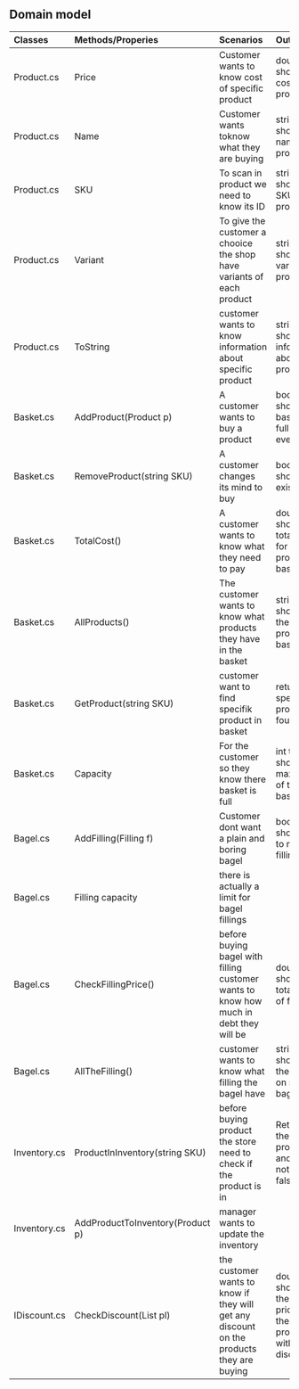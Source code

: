 ## Domain model


|Classes     			   |Methods/Properies                |Scenarios                                                                                 |Output                                                        |
|:-------------------------|:--------------------------------|:-----------------------------------------------------------------------------------------|:-------------------------------------------------------------|
|Product.cs                |Price                            |Customer wants to know cost of specific product                                           |double showing cost of product                                |
|Product.cs                |Name                             |Customer wants toknow what they are buying                                                |string showing name of product                                |
|Product.cs                |SKU                              |To scan in product we  need to know its ID                                                |string showing SKU of product                                 |
|Product.cs                |Variant                          |To give the customer a chooice the shop have variants of each product                     |string showing variant of product                             |
|Product.cs                |ToString                         |customer wants to know information about specific product                                 |string showing information about product                      |
|Basket.cs                 |AddProduct(Product p)            |A customer wants to buy a product                                                         |bool that shows if basket is full or if it even exists        |
|Basket.cs                 |RemoveProduct(string SKU)        |A customer changes its mind to buy                                                        |bool that shows if it existed                                 |
|Basket.cs                 |TotalCost()                      |A customer wants to know what they need to pay                                            |double that shows the total price for every product in basket |
|Basket.cs                 |AllProducts()                    |The customer wants to know what products they have in the basket                          |string that shows all the current products in basket          |
|Basket.cs                 |GetProduct(string SKU)           |customer want to find specifik product in basket                                          |returns the specifik product if found                         |
|Basket.cs                 |Capacity                         |For the customer so they know there basket is full                                        |int that shows the max items of the basket                    |
|Bagel.cs                  |AddFilling(Filling f)            |Customer dont want a plain and boring bagel                                               |bool that shows if its to much filling                        |
|Bagel.cs                  |Filling capacity                 |there is actually a limit for bagel fillings                                              |                                                              |
|Bagel.cs                  |CheckFillingPrice()              |before buying bagel with filling customer wants to know how much in debt they will be     |double showing total price of filling                         |
|Bagel.cs                  |AllTheFilling()                  |customer wants to know what filling the bagel have                                        |string showing all the filling on specific bagel              |
|Inventory.cs              |ProductInInventory(string SKU)   |before buying product the store need to check if the product is in                        |Returns the wanted product and true, if not exist false       |
|Inventory.cs              |AddProductToInventory(Product p) |manager wants to update the inventory                                                     |                                                              |
|IDiscount.cs              |CheckDiscount(List<Product> pl)  |the customer wants to know if they will get any discount on the products they are buying  |double showing the new price for the product with the discount|

